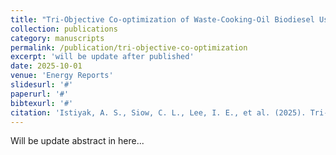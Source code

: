 ```yaml
---
title: "Tri-Objective Co-optimization of Waste-Cooking-Oil Biodiesel Using Machine Learning, NSGA-II, and Life-Cycle Assessment."
collection: publications
category: manuscripts
permalink: /publication/tri-objective-co-optimization
excerpt: 'will be update after published'
date: 2025-10-01
venue: 'Energy Reports'
slidesurl: '#'
paperurl: '#'
bibtexurl: '#'
citation: 'Istiyak, A. S., Siow, C. L., Lee, I. E., et al. (2025). Tri-Objective Co-optimization of Waste-Cooking-Oil Biodiesel Using Machine Learning, NSGA-II, and Life-Cycle Assessment. Energy Report, EGYR-D-2503431. [Under Review].'
---
```

Will be update abstract in here... 
